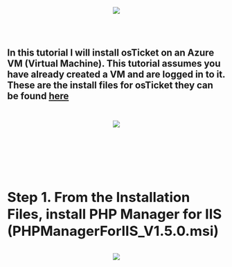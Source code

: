 <p align="center">
<img src="https://imgur.com/dXI35O0.png alt="Traffic Examination"/>
</p>
<br />
<br />

<h2>In this tutorial I will install osTicket on an Azure VM (Virtual Machine). This tutorial assumes you have already created a VM and are logged in to it. These are the install files for osTicket they can be found <a href= https://drive.google.com/drive/u/1/folders/1APMfNyfNzcxZC6EzdaNfdZsUwxWYChf6 /> here <a><h2/>

<p align="center">
<img src="https://imgur.com/5JmaKwD.png alt="Traffic Examination"/>
</p>
<br />
<br />

Step 1. From the Installation Files, install PHP Manager for IIS (PHPManagerForIIS_V1.5.0.msi)

<p align="center">
<img src="https://imgur.com/hX8SZyK.png alt="Traffic Examination"/>
</p>
<br />
<br />
